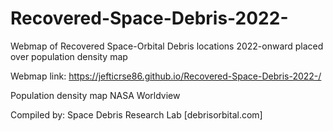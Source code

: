 # Recovered-Space-Debris-2022-
Webmap of Recovered Space-Orbital Debris locations 2022-onward placed over population density map

Webmap link: https://jefticrse86.github.io/Recovered-Space-Debris-2022-/

Population density map NASA Worldview

Compiled by: Space Debris Research Lab [debrisorbital.com]
